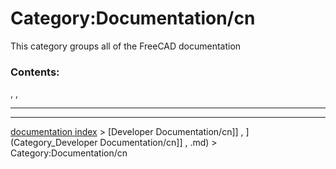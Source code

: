 # Category:Documentation/cn
This category groups all of the FreeCAD documentation

### Contents:

, ,

_ _ _ _

---
[documentation index](../README.md) > [Developer Documentation/cn]] , ](Category_Developer Documentation/cn]] , .md) > Category:Documentation/cn
